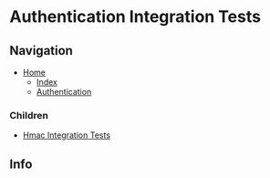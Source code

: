 # Authentication Integration Tests

## Navigation

* [Home](/README.md)
	* [Index](/docs/Index.md)
	* [Authentication](/src/Authentication/README.md)

### Children

* [Hmac Integration Tests](/src/AuthenticationIntegrationsTests/Hmac/README.md)

## Info